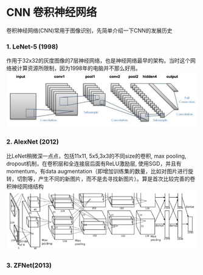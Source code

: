 # CNN 卷积神经网络
卷积神经网络(CNN)常用于图像识别，先简单介绍一下CNN的发展历史
### 1. LeNet-5 (1998)
作用于32x32的灰度图像的7层神经网络，也是神经网络最早的架构，当时这个网络被计算资源所限制，因为1998年的电脑并不那么好用。
<img src="https://github.com/mingming741/RenneNotes/blob/master/Resource/Image/LeNet1998.png"/>

### 2. AlexNet (2012)
比LeNet稍微深一点点，包括11x11, 5x5,3x3的不同size的卷积, max pooling, dropout机制，在卷积层和全连接层后面有ReLU激励层, 使用SGD，并且有momentum，有data augmentation（即增加训练集的数量，比如对图片进行旋转，切割等，产生不同的新图片，而不是去寻找新图片）。算是首次比较完善的卷积神经网络结构
<img src="https://github.com/mingming741/RenneNotes/blob/master/Resource/Image/AlexNet2012.png"/>

### 3. ZFNet(2013)
